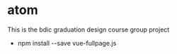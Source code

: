 # atom
This is the bdic graduation design course group project

- npm install --save vue-fullpage.js
